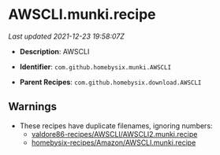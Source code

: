 # AWSCLI.munki.recipe

_Last updated 2021-12-23 19:58:07Z_

- **Description**: AWSCLI

- **Identifier**: `com.github.homebysix.munki.AWSCLI`

- **Parent Recipes**: `com.github.homebysix.download.AWSCLI`

## Warnings

- These recipes have duplicate filenames, ignoring numbers:
    - [valdore86-recipes/AWSCLI/AWSCLI2.munki.recipe](/autopkg-dupe-tracker/valdore86-recipes/AWSCLI/AWSCLI2.munki.recipe)
    - [homebysix-recipes/Amazon/AWSCLI.munki.recipe](/autopkg-dupe-tracker/homebysix-recipes/Amazon/AWSCLI.munki.recipe)